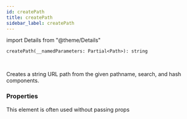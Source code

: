 ```yaml
---
id: createPath
title: createPath
sidebar_label: createPath
---
```


import Details from "@theme/Details"


```tsx
createPath(__namedParameters: Partial<Path>): string
```
<br/>

Creates a string URL path from the given pathname, search, and hash components.

### Properties

This element is often used without passing props

